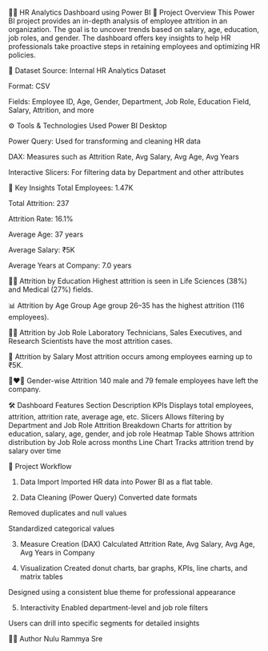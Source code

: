 👩‍💼 HR Analytics Dashboard using Power BI
📌 Project Overview
This Power BI project provides an in-depth analysis of employee attrition in an organization. The goal is to uncover trends based on salary, age, education, job roles, and gender. The dashboard offers key insights to help HR professionals take proactive steps in retaining employees and optimizing HR policies.

📁 Dataset
Source: Internal HR Analytics Dataset

Format: CSV

Fields: Employee ID, Age, Gender, Department, Job Role, Education Field, Salary, Attrition, and more

⚙️ Tools & Technologies Used
Power BI Desktop

Power Query: Used for transforming and cleaning HR data

DAX: Measures such as Attrition Rate, Avg Salary, Avg Age, Avg Years

Interactive Slicers: For filtering data by Department and other attributes

🧠 Key Insights
Total Employees: 1.47K

Total Attrition: 237

Attrition Rate: 16.1%

Average Age: 37 years

Average Salary: ₹5K

Average Years at Company: 7.0 years

👩‍🏫 Attrition by Education
Highest attrition is seen in Life Sciences (38%) and Medical (27%) fields.

📊 Attrition by Age Group
Age group 26–35 has the highest attrition (116 employees).

🧑‍💼 Attrition by Job Role
Laboratory Technicians, Sales Executives, and Research Scientists have the most attrition cases.

💸 Attrition by Salary
Most attrition occurs among employees earning up to ₹5K.

👩‍❤️‍👨 Gender-wise Attrition
140 male and 79 female employees have left the company.

🛠️ Dashboard Features
Section	Description
KPIs	Displays total employees, attrition, attrition rate, average age, etc.
Slicers	Allows filtering by Department and Job Role
Attrition Breakdown	Charts for attrition by education, salary, age, gender, and job role
Heatmap Table	Shows attrition distribution by Job Role across months
Line Chart	Tracks attrition trend by salary over time

🚀 Project Workflow
1. Data Import
Imported HR data into Power BI as a flat table.

2. Data Cleaning (Power Query)
Converted date formats

Removed duplicates and null values

Standardized categorical values

3. Measure Creation (DAX)
Calculated Attrition Rate, Avg Salary, Avg Age, Avg Years in Company

4. Visualization
Created donut charts, bar graphs, KPIs, line charts, and matrix tables

Designed using a consistent blue theme for professional appearance

5. Interactivity
Enabled department-level and job role filters

Users can drill into specific segments for detailed insights

🙋‍♀️ Author
Nulu Rammya Sre

